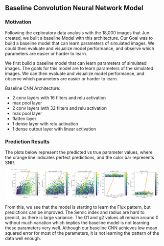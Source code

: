 ## Baseline Convolution Neural Network Model

### Motivation

Following the exploratory data analysis with the 18,000 images that Jun created, we built a baseline Model with this architecture. Our Goal was to build a baseline model that can learn parameters of simulated images. We could then evaluate and visualize model performance, and observe which parameters are easier or harder to learn.

We first build a baseline model that can learn parameters of simulated images. The goals for this model are to learn parameters of the simulated images. We can then evaluate and visualize model performance, and observe which parameters are easier or harder to learn.

Baseline CNN Architecture:
- 2 conv layers with 16 filters and relu activation 
- max pool layer
- 2 conv layers iwth 32 filters and relu activation 
- max pool layer
- flatten layer
- 1 dense layer with relu activation 
- 1 dense output layer with linear activation 

### Prediction Results

The plots below represent the predicted vs true parameter values, where the orange line indicates perfect predictions, and the color bar represents  SNR.

![](baseline_CNN/cnn_preds.png)


From this, we see that the model is starting to learn the Flux pattern, but predictions can be improved. The Sersic index and radius are hard to predict, as there is large variance. The G1 and g2 values all  remain around 0 without much variation which implies the baseline model is not learning these parameters very well. Although our baseline CNN achieves low mean squared error for most of the parameters, it is not learning the pattern of the data well enough.
